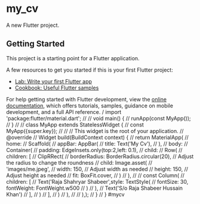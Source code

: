 # my_cv

A new Flutter project.

## Getting Started

This project is a starting point for a Flutter application.

A few resources to get you started if this is your first Flutter project:

- [Lab: Write your first Flutter app](https://docs.flutter.dev/get-started/codelab)
- [Cookbook: Useful Flutter samples](https://docs.flutter.dev/cookbook)

For help getting started with Flutter development, view the
[online documentation](https://docs.flutter.dev/), which offers tutorials,
samples, guidance on mobile development, and a full API reference.
/ import 'package:flutter/material.dart';
//
// void main() {
//   runApp(const MyApp());
// }
//
// class MyApp extends StatelessWidget {
//   const MyApp({super.key});
//
//   // This widget is the root of your application.
//   @override
//   Widget build(BuildContext context) {
//     return MaterialApp(
//     home:
//       Scaffold(
//       appBar: AppBar(
//         title: Text('My Cv'),
//       ),
//       body:
//         Container(
//             padding: EdgeInsets.only(top:2,left: 0.1),
//        child:
//            Row(
//            children: [
//       ClipRRect(
//             borderRadius: BorderRadius.circular(20), // Adjust the radius to change the roundness
//       child: Image.asset(
//         'images/me.jpeg',
//         width: 150, // Adjust width as needed
//         height: 150, // Adjust height as needed
//         fit: BoxFit.cover,
//       )
//     ),
//
//           const Column(
//             children: [
//               Text('Raja Shahryar Shabeer',style: TextStyle(
//                 fontSize: 30, fontWeight: FontWeight.w500
//               )
//               ),
//               Text('S/o Raja Shabeer Hussain Khan')
//             ],
//           )
//     ],
//     )
//     ),
//
//     ),);
//   }
// }
# m y c v  
 